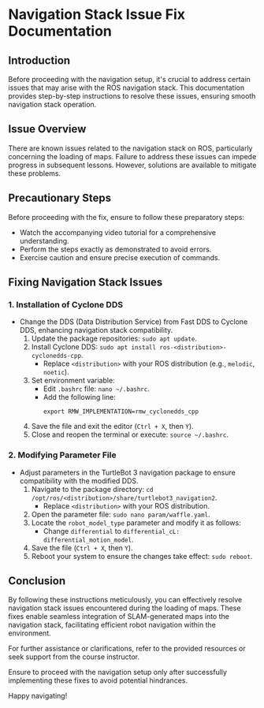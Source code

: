 # Navigation Stack Issue Fix Documentation

## Introduction

Before proceeding with the navigation setup, it's crucial to address certain issues that may arise with the ROS navigation stack. This documentation provides step-by-step instructions to resolve these issues, ensuring smooth navigation stack operation.

## Issue Overview

There are known issues related to the navigation stack on ROS, particularly concerning the loading of maps. Failure to address these issues can impede progress in subsequent lessons. However, solutions are available to mitigate these problems.

## Precautionary Steps

Before proceeding with the fix, ensure to follow these preparatory steps:

- Watch the accompanying video tutorial for a comprehensive understanding.
- Perform the steps exactly as demonstrated to avoid errors.
- Exercise caution and ensure precise execution of commands.

## Fixing Navigation Stack Issues

### 1. Installation of Cyclone DDS

- Change the DDS (Data Distribution Service) from Fast DDS to Cyclone DDS, enhancing navigation stack compatibility.
  1. Update the package repositories: `sudo apt update`.
  2. Install Cyclone DDS: `sudo apt install ros-<distribution>-cyclonedds-cpp`.
     - Replace `<distribution>` with your ROS distribution (e.g., `melodic`, `noetic`).
  3. Set environment variable:
     - Edit `.bashrc` file: `nano ~/.bashrc`.
     - Add the following line:
       ```
       export RMW_IMPLEMENTATION=rmw_cyclonedds_cpp
       ```
  4. Save the file and exit the editor (`Ctrl + X`, then `Y`).
  5. Close and reopen the terminal or execute: `source ~/.bashrc`.

### 2. Modifying Parameter File

- Adjust parameters in the TurtleBot 3 navigation package to ensure compatibility with the modified DDS.
  1. Navigate to the package directory: `cd /opt/ros/<distribution>/share/turtlebot3_navigation2`.
     - Replace `<distribution>` with your ROS distribution.
  2. Open the parameter file: `sudo nano param/waffle.yaml`.
  3. Locate the `robot_model_type` parameter and modify it as follows:
     - Change `differential` to `differential_cL: differential_motion_model`.
  4. Save the file (`Ctrl + X`, then `Y`).
  5. Reboot your system to ensure the changes take effect: `sudo reboot`.

## Conclusion

By following these instructions meticulously, you can effectively resolve navigation stack issues encountered during the loading of maps. These fixes enable seamless integration of SLAM-generated maps into the navigation stack, facilitating efficient robot navigation within the environment.

For further assistance or clarifications, refer to the provided resources or seek support from the course instructor.

Ensure to proceed with the navigation setup only after successfully implementing these fixes to avoid potential hindrances.

Happy navigating!
